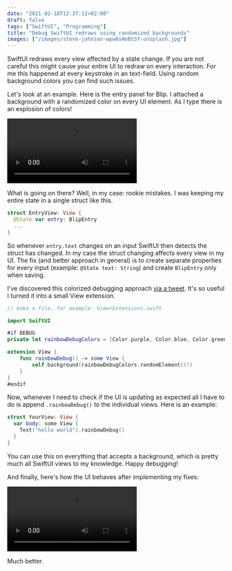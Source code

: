 ```yaml
---
date: "2021-02-18T12:37:12+02:00"
draft: false
tags: ["SwiftUI", "Programming"]
title: "Debug SwiftUI redraws using randomized backgrounds"
images: ["/images/steve-johnson-wpw8sHoBtSY-unsplash.jpg"]
---
```


SwiftUI redraws every view affected by a state change. If you are not careful this might cause your entire UI to redraw on every interaction. For me this happened at every keystroke in an text-field. Using random background colors you can find such issues.<!--more-->

Let's look at an example. Here is the entry panel for Blip. I attached a background with a randomized color on every UI element. As I type there is an explosion of colors!

![on every keystroke every label, input and button gets a new background color, the whole UI is flashing](/videos/swiftui-redraw-before.mp4)

What is going on there? Well, in my case: rookie mistakes. I was keeping my entire state in a single struct like this.

```swift
struct EntryView: View {
  @State var entry: BlipEntry
  ...
}
```

So whenever `entry.text` changes on an input SwiftUI then detects the struct has changed. In my case the struct changing affects every view in my UI. The fix (and better approach in general) is to create separate properties for every input (example: `@State text: String`) and create `BlipEntry` only when saving.

I've discovered this colorized debugging approach [via a tweet](https://twitter.com/r_alikhamov/status/1362065679193628672). It's so useful I turned it into a small View extension.

```swift
// make a file, for example: View+Extensions.swift

import SwiftUI

#if DEBUG
private let rainbowDebugColors = [Color.purple, Color.blue, Color.green, Color.yellow, Color.orange, Color.red]

extension View {
    func rainbowDebug() -> some View {
        self.background(rainbowDebugColors.randomElement()!)
    }
}
#endif
```

Now, whenever I need to check if the UI is updating as expected all I have to do is append `.rainbowDebug()` to the individual views. Here is an example:

```swift
struct YourView: View {
  var body: some View {
    Text("hello world").rainbowDebug()
  }
}
```

You can use this on everything that accepts a background, which is pretty much all SwiftUI views to my knowledge. Happy debugging!

And finally, here's how the UI behaves after implementing my fixes:

![unlike before, the colors are no longer flashing because the UI isn't redrawing on every keystroke](/videos/swiftui-redraw-after.mp4)

Much better.
